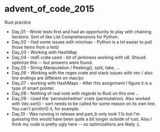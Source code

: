 # advent_of_code_2015

Rust practice

* Day_01 - Wrote tests first and had an opportunity to play with chaining iterators.  Sort of like List Comprehensions for Python.
* Day_02 - Had some issues with min/max - Python is a lot easier to pull those items from a list()
* Day_03 - Working with HashMap
* Day_04 - md5 crate used - bit of jankiness working with u8.  Should optimize this -- but answers were found.
* Day_05 - String Manipulation / Peeking(), split, take, ... 
* Day_06 - Working with the regex crate and stack issues with vec / also line endings are different on mac/pc
* Day_07 - working with HashMaps - After this assignment I figure it is a type of smart pointer.
* Day_08 - Nothing of real note with regards to Rust on this one .. 
* Day_09 - Used the 'permutohedron' crate (permutation). Also worked with Vec.sort() - sort needs to be called for some reason on its own line.  You can't println!() it, for example.
* Day_10 - Was running in release and part_b only took 1.1s but I'm guessing this would have been quite a bit longer outside of rust.  Also I think my code is pretty ugly here -- so optimizations are likely :).